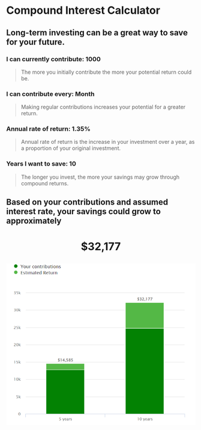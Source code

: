 # Compound Interest Calculator

## Long-term investing can be a great way to save for your future.

### I can currently contribute: 1000

> The more you initially contribute the more your potential return could be.

### I can contribute every: Month 

> Making regular contributions increases your potential for a greater return.

### Annual rate of return: 1.35%

> Annual rate of return is the increase in your investment over a year, as a proportion of your original investment.

### Years I want to save: 10

> The longer you invest, the more your savings may grow through compound returns.


## Based on your contributions and assumed interest rate, your savings could grow to approximately

<h1><p align = "center">$32,177</p></h1>

<img src = "assets\img\intrest_td.PNG">